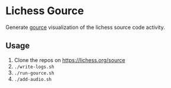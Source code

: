 # Lichess Gource

Generate [gource](https://gource.io/) visualization of the lichess source code activity.

## Usage

1. Clone the repos on https://lichess.org/source
2. `./write-logs.sh`
3. `./run-gource.sh`
4. `./add-audio.sh`
